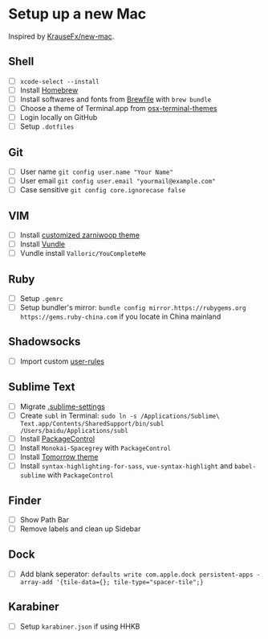 # Setup up a new Mac

Inspired by [KrauseFx/new-mac](https://github.com/KrauseFx/new-mac).

## Shell

- [ ] `xcode-select --install`
- [ ] Install [Homebrew](https://brew.sh)
- [ ] Install softwares and fonts from [Brewfile](https://github.com/crispgm/dotfiles/blob/master/macOS/Brewfile) with `brew bundle`
- [ ] Choose a theme of Terminal.app from [osx-terminal-themes](https://github.com/lysyi3m/osx-terminal-themes)
- [ ] Login locally on GitHub
- [ ] Setup `.dotfiles`

## Git

- [ ] User name `git config user.name "Your Name"`
- [ ] User email `git config user.email "yourmail@example.com"`
- [ ] Case sensitive `git config core.ignorecase false`

## VIM

- [ ] Install [customized zarniwoop theme](https://github.com/crispgm/zarniwoop.vim)
- [ ] Install [Vundle](https://github.com/VundleVim/Vundle.vim)
- [ ] Vundle install `Valloric/YouCompleteMe`

## Ruby

- [ ] Setup `.gemrc`
- [ ] Setup bundler's mirror: `bundle config mirror.https://rubygems.org https://gems.ruby-china.com` if you locate in China mainland

## Shadowsocks

- [ ] Import custom [user-rules](https://github.com/crispgm/dotfiles/tree/master/Shadowsocks)

## Sublime Text

- [ ] Migrate [.sublime-settings](https://github.com/crispgm/dotfiles/tree/master/macOS/Apps/Sublime)
- [ ] Create `subl` in Terminal: `sudo ln -s /Applications/Sublime\ Text.app/Contents/SharedSupport/bin/subl /Users/baidu/Applications/subl`
- [ ] Install [PackageControl](https://packagecontrol.io/)
- [ ] Install `Monokai-Spacegrey` with `PackageControl`
- [ ] Install [Tomorrow theme](https://github.com/chriskempson/tomorrow-theme.git)
- [ ] Install `syntax-highlighting-for-sass`, `vue-syntax-highlight` and `babel-sublime` with `PackageControl`

## Finder

- [ ] Show Path Bar
- [ ] Remove labels and clean up Sidebar

## Dock

- [ ] Add blank seperator: `defaults write com.apple.dock persistent-apps -array-add '{tile-data={}; tile-type="spacer-tile";}`

## Karabiner

- [ ] Setup `karabiner.json` if using HHKB
